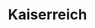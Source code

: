 ---
title: Kaiserreich
crosslinks:
- u_imguralbumbot
- hoi4
- youtubot
- youtubefactsbot
- paradoxplaza
- PropagandaPosters
- vexillology
- JonTron
- FULLCOMMUNISM
- Fuhrerreich
- unexpectedsabaton
- IrelandonReddit
- CargoShortsSensei
- MassdropBot
- Socialism_101
- AskHistorians
- ParadoxExtra
- anti_gif_bot
- botwatch
- ShitWehraboosSay
---